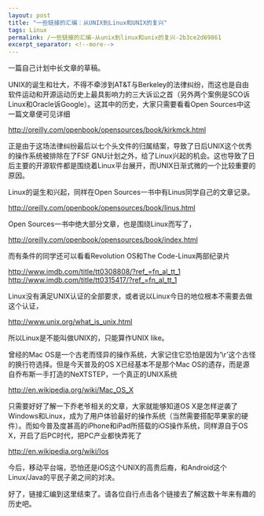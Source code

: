 ```yaml
---
layout: post
title: "一些链接的汇编：从UNIX到Linux和UNIX的复兴"
tags: Linux
permalink: /一些链接的汇编-从unix到linux和unix的复兴-2b3ce2d69861
excerpt_separator: <!--more-->
---
```

一篇自己计划中长文章的草稿。
<!--more-->

UNIX的诞生和壮大，不得不牵涉到AT&T与Berkeley的法律纠纷，而这也是自由软件运动和开源运动历史上最具影响力的三大诉讼之首（另外两个案例是SCO诉Linux和Oracle诉Google）。这其中的历史，大家只需要看看Open Sources中这一篇文章便可见详细

http://oreilly.com/openbook/opensources/book/kirkmck.html

正是由于这场法律纠纷最后以七个头文件的归属结案，导致了日后UNIX这个优秀的操作系统被排除在了FSF GNU计划之外，给了Linux兴起的机会。这也导致了日后主要的开源软件都是围绕着Linux平台展开，而UNIX日渐式微的一个比较重要的原因。

Linux的诞生和兴起，同样在Open Sources一书中有Linus同学自己的文章记录。

http://oreilly.com/openbook/opensources/book/linus.html

Open Sources一书中绝大部分文章，也是围绕Linux而写了，

http://oreilly.com/openbook/opensources/book/index.html

而有条件的同学还可以看看Revolution OS和The Code-Linux两部纪录片

http://www.imdb.com/title/tt0308808/?ref_=fn_al_tt_1
http://www.imdb.com/title/tt0315417/?ref_=fn_al_tt_1

Linux没有满足UNIX认证的全部要求，或者说以Linux今日的地位根本不需要去做这个认证，

http://www.unix.org/what_is_unix.html

所以Linux是不能叫做UNIX的，只能算作UNIX like。

曾经的Mac OS是一个古老而怪异的操作系统，大家记住它恐怕是因为‘\r’这个古怪的换行符选择。但是今天普及的OS X已经基本不是那个Mac OS的遗存，而是源自乔布斯一手打造的NeXTSTEP，一个真正的UNIX系统

http://en.wikipedia.org/wiki/Mac_OS_X

只需要好好了解一下乔老爷相关的文章，大家就能够知道OS X是怎样逆袭了Windows和Linux，成为了用户体验最好的操作系统（当然需要搭配苹果家的硬件）。而如今普及度甚高的iPhone和iPad所搭载的iOS操作系统，同样源自于OS X，开启了后PC时代，把PC产业都快弄死了

http://en.wikipedia.org/wiki/Ios

今后，移动平台端，恐怕还是iOS这个UNIX的高贵后裔，和Android这个Linux/Java的平民子弟之间的对决。

好了，链接汇编到这里结束了。请各位自行点击各个链接去了解这数十年来有趣的历史吧。
